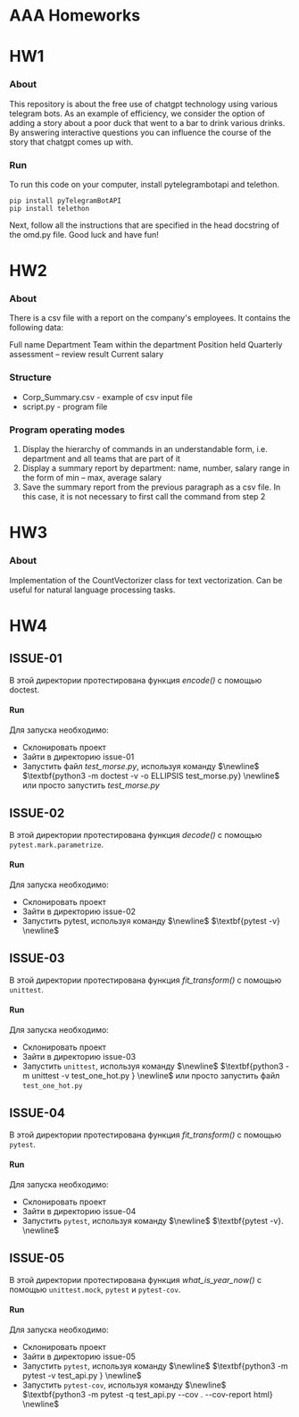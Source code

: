 # AAA Homeworks

# HW1
### About
This repository is about the free use of chatgpt technology using various telegram bots.  As an example of efficiency, we consider the option of adding a story about a poor duck that went to a bar to drink various drinks.  By answering interactive questions you can influence the course of the story that chatgpt comes up with.

### Run
To run this code on your computer, install pytelegrambotapi and telethon.  
```
pip install pyTelegramBotAPI
pip install telethon
```
Next, follow all the instructions that are specified in the head docstring of the omd.py file.
Good luck and have fun! 

# HW2
### About
There is a csv file with a report on the company's employees. It contains the following data:

Full name
Department
Team within the department
Position held
Quarterly assessment – review result
Current salary

### Structure
* Corp_Summary.csv - example of csv input file
* script.py - program file

### Program operating modes
1. Display the hierarchy of commands in an understandable form, i.e. department and all teams that are part of it
2. Display a summary report by department: name, number, salary range in the form of min – max, average salary
3. Save the summary report from the previous paragraph as a csv file. In this case, it is not necessary to first call the command from step 2

# HW3
### About
Implementation of the CountVectorizer class for text vectorization. Can be useful for natural language processing tasks.

# HW4
## ISSUE-01
 
В этой директории протестирована функция $\textit{encode()}$ с помощью doctest.
 
#### Run
 
Для запуска необходимо:
* Склонировать проект
* Зайти в директорию issue-01
* Запустить файл $\textit{test_morse.py}$, используя команду $\newline$ $\textbf{python3 -m doctest -v -o ELLIPSIS test_morse.py} \newline$
или просто запустить $\textit{test_morse.py}$
 
## ISSUE-02
 
В этой директории протестирована функция $\textit{decode()}$ с помощью `pytest.mark.parametrize`.
 
#### Run
 
Для запуска необходимо:
* Склонировать проект
* Зайти в директорию issue-02
* Запустить pytest, используя команду $\newline$ $\textbf{pytest -v} \newline$

## ISSUE-03
 
В этой директории протестирована функция $\textit{fit_transform()}$ с помощью `unittest`.
 
#### Run
 
Для запуска необходимо:
* Склонировать проект
* Зайти в директорию issue-03
* Запустить `unittest`, используя команду $\newline$ $\textbf{python3 -m unittest -v test_one_hot.py } \newline$
или просто запустить файл `test_one_hot.py`
 
## ISSUE-04
 
В этой директории протестирована функция $\textit{fit_transform()}$ с помощью `pytest`.
 
#### Run
 
Для запуска необходимо:
* Склонировать проект
* Зайти в директорию issue-04
* Запустить `pytest`, используя команду $\newline$ $\textbf{pytest -v}. \newline$ 

## ISSUE-05
 
В этой директории протестирована функция $\textit{what_is_year_now()}$ с помощью `unittest.mock`, `pytest` и `pytest-cov`.
 
#### Run
 
Для запуска необходимо:
* Склонировать проект
* Зайти в директорию issue-05
* Запустить `pytest`, используя команду $\newline$ $\textbf{python3 -m pytest -v test_api.py } \newline$
* Запустить `pytest-cov`, используя команду $\newline$ $\textbf{python3 -m pytest -q test_api.py --cov . --cov-report html} \newline$ 

 